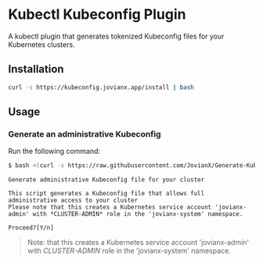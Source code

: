   # Kubectl Kubeconfig Plugin

A kubectl plugin that generates tokenized Kubeconfig files for your Kubernetes clusters.


## Installation

```bash
curl -s https://kubeconfig.jovianx.app/install | bash 

```

## Usage
### Generate an administrative Kubeconfig

Run the following command:

```bash 
$ bash <(curl -s https://raw.githubusercontent.com/JovianX/Generate-Kubeconfig/master/kubeconfig-create.sh)
```


```
Generate administrative Kubeconfig file for your cluster

This script generates a Kubeconfig file that allows full administrative access to your cluster
Please note that this creates a Kubernetes service account 'jovianx-admin' with *CLUSTER-ADMIN* role in the 'jovianx-system' namespace.

Proceed?[Y/n] 
```

> Note: that this creates a Kubernetes service account 'jovianx-admin' with *CLUSTER-ADMIN* role in the 'jovianx-system' namespace.

